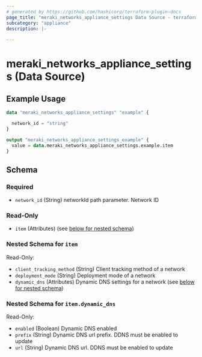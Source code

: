 ```yaml
---
# generated by https://github.com/hashicorp/terraform-plugin-docs
page_title: "meraki_networks_appliance_settings Data Source - terraform-provider-meraki"
subcategory: "appliance"
description: |-
  
---
```


# meraki_networks_appliance_settings (Data Source)



## Example Usage

```terraform
data "meraki_networks_appliance_settings" "example" {

  network_id = "string"
}

output "meraki_networks_appliance_settings_example" {
  value = data.meraki_networks_appliance_settings.example.item
}
```

<!-- schema generated by tfplugindocs -->
## Schema

### Required

- `network_id` (String) networkId path parameter. Network ID

### Read-Only

- `item` (Attributes) (see [below for nested schema](#nestedatt--item))

<a id="nestedatt--item"></a>
### Nested Schema for `item`

Read-Only:

- `client_tracking_method` (String) Client tracking method of a network
- `deployment_mode` (String) Deployment mode of a network
- `dynamic_dns` (Attributes) Dynamic DNS settings for a network (see [below for nested schema](#nestedatt--item--dynamic_dns))

<a id="nestedatt--item--dynamic_dns"></a>
### Nested Schema for `item.dynamic_dns`

Read-Only:

- `enabled` (Boolean) Dynamic DNS enabled
- `prefix` (String) Dynamic DNS url prefix. DDNS must be enabled to update
- `url` (String) Dynamic DNS url. DDNS must be enabled to update
